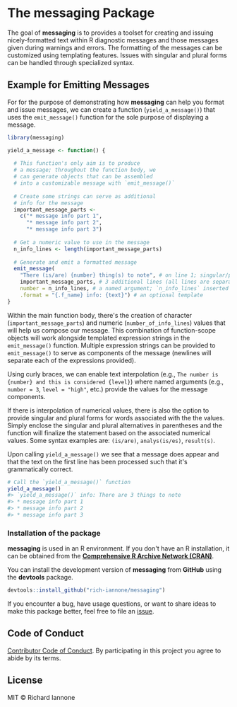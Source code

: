 
<!-- README.md is generated from README.Rmd. Please edit that file -->
The **messaging** Package
=========================

The goal of **messaging** is to provides a toolset for creating and issuing nicely-formatted text within R diagnostic messages and those messages given during warnings and errors. The formatting of the messages can be customized using templating features. Issues with singular and plural forms can be handled through specialized syntax.

Example for Emitting Messages
-----------------------------

For for the purpose of demonstrating how **messaging** can help you format and issue messages, we can create a function (`yield_a_message()`) that uses the `emit_message()` function for the sole purpose of displaying a message.

``` r
library(messaging)

yield_a_message <- function() {
  
  # This function's only aim is to produce
  # a message; throughout the function body, we
  # can generate objects that can be assembled
  # into a customizable message with `emit_message()`
  
  # Create some strings can serve as additional
  # info for the message 
  important_message_parts <- 
    c("* message info part 1",
      "* message info part 2",
      "* message info part 3")
  
  # Get a numeric value to use in the message
  n_info_lines <- length(important_message_parts)
  
  # Generate and emit a formatted message
  emit_message(
    "There (is/are) {number} thing(s) to note", # on line 1; singular/plural syntax
    important_message_parts, # 3 additional lines (all lines are separated with `/n`)
    number = n_info_lines, # a named argument; `n_info_lines` inserted into {number}
    .format = "{.f_name} info: {text}") # an optional template
}
```

Within the main function body, there's the creation of character (`important_message_parts`) and numeric (`number_of_info_lines`) values that will help us compose our message. This combination of function-scope objects will work alongside templated expression strings in the `emit_message()` function. Multiple expression strings can be provided to `emit_message()` to serve as components of the message (newlines will separate each of the expressions provided).

Using curly braces, we can enable text interpolation (e.g., `The number is {number} and this is considered {level}`) where named arguments (e.g., `number = 3`, `level = "high"`, etc.) provide the values for the message components.

If there is interpolation of numerical values, there is also the option to provide singular and plural forms for words associated with the the values. Simply enclose the singular and plural alternatives in parentheses and the function will finalize the statement based on the associated numerical values. Some syntax examples are: `(is/are)`, `analys(is/es)`, `result(s)`.

Upon calling `yield_a_message()` we see that a message does appear and that the text on the first line has been processed such that it's grammatically correct.

``` r
# Call the `yield_a_message()` function
yield_a_message()
#> `yield_a_message()` info: There are 3 things to note
#> * message info part 1
#> * message info part 2
#> * message info part 3
```

### Installation of the package

**messaging** is used in an R environment. If you don't have an R installation, it can be obtained from the [**Comprehensive R Archive Network (CRAN)**](https://cran.r-project.org/).

You can install the development version of **messaging** from **GitHub** using the **devtools** package.

``` r
devtools::install_github("rich-iannone/messaging")
```

If you encounter a bug, have usage questions, or want to share ideas to make this package better, feel free to file an [issue](https://github.com/rich-iannone/messaging/issues).

Code of Conduct
---------------

[Contributor Code of Conduct](https://github.com/rich-iannone/messaging/blob/master/CODE_OF_CONDUCT.md). By participating in this project you agree to abide by its terms.

License
-------

MIT © Richard Iannone
